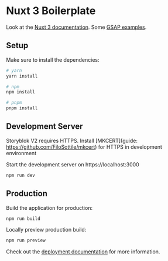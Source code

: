 # Nuxt 3 Boilerplate

Look at the [Nuxt 3 documentation](https://nuxt.com/docs/getting-started/introduction).
Some [GSAP examples](https://stackblitz.com/@GreenSockLearning/collections/gsap-nuxtjs-starters).

## Setup

Make sure to install the dependencies:

```bash
# yarn
yarn install

# npm
npm install

# pnpm
pnpm install
```

## Development Server

Storyblok V2 requires HTTPS. Install [MKCERT](guide: https://github.com/FiloSottile/mkcert) for HTTPS in development environment

Start the development server on https://localhost:3000

```bash
npm run dev
```

## Production

Build the application for production:

```bash
npm run build
```

Locally preview production build:

```bash
npm run preview
```

Check out the [deployment documentation](https://nuxt.com/docs/getting-started/deployment) for more information.
